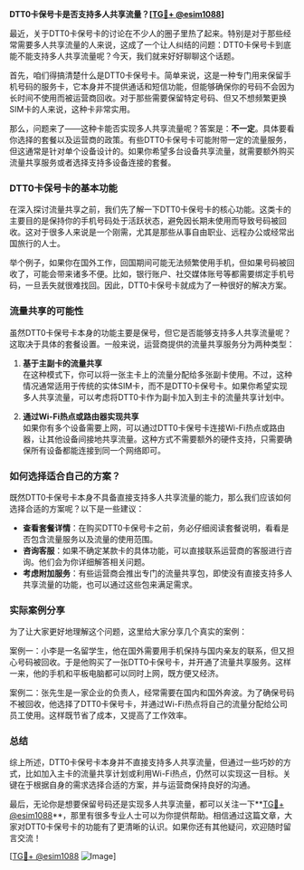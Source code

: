 **DTT0卡保号卡是否支持多人共享流量？[[TG💪+ @esim1088](https://t.me/s/esim1088)]**

最近，关于DTT0卡保号卡的讨论在不少人的圈子里热了起来。特别是对于那些经常需要多人共享流量的人来说，这成了一个让人纠结的问题：DTT0卡保号卡到底能不能支持多人共享流量呢？今天，我们就来好好聊聊这个话题。

首先，咱们得搞清楚什么是DTT0卡保号卡。简单来说，这是一种专门用来保留手机号码的服务卡，它本身并不提供通话和短信功能，但能够确保你的号码不会因为长时间不使用而被运营商回收。对于那些需要保留特定号码、但又不想频繁更换SIM卡的人来说，这种卡非常实用。

那么，问题来了——这种卡能否实现多人共享流量呢？答案是：**不一定**。具体要看你选择的套餐以及运营商的政策。有些DTT0卡保号卡可能附带一定的流量服务，但这通常是针对单个设备设计的。如果你希望多台设备共享流量，就需要额外购买流量共享服务或者选择支持多设备连接的套餐。

### DTT0卡保号卡的基本功能

在深入探讨流量共享之前，我们先了解一下DTT0卡保号卡的核心功能。这类卡的主要目的是保持你的手机号码处于活跃状态，避免因长期未使用而导致号码被回收。这对于很多人来说是一个刚需，尤其是那些从事自由职业、远程办公或经常出国旅行的人士。

举个例子，如果你在国外工作，回国期间可能无法频繁使用手机，但如果号码被回收了，可能会带来诸多不便。比如，银行账户、社交媒体账号等都需要绑定手机号码，一旦丢失就很难找回。因此，DTT0卡保号卡就成为了一种很好的解决方案。

### 流量共享的可能性

虽然DTT0卡保号卡本身的功能主要是保号，但它是否能够支持多人共享流量呢？这取决于具体的套餐设置。一般来说，运营商提供的流量共享服务分为两种类型：

1. **基于主副卡的流量共享**  
   在这种模式下，你可以将一张主卡上的流量分配给多张副卡使用。不过，这种情况通常适用于传统的实体SIM卡，而不是DTT0卡保号卡。如果你希望实现多人共享流量，可以考虑将DTT0卡作为副卡加入到主卡的流量共享计划中。

2. **通过Wi-Fi热点或路由器实现共享**  
   如果你有多个设备需要上网，可以通过DTT0卡保号卡连接Wi-Fi热点或路由器，让其他设备间接地共享流量。这种方式不需要额外的硬件支持，只需要确保所有设备都能连接到同一个网络即可。

### 如何选择适合自己的方案？

既然DTT0卡保号卡本身不具备直接支持多人共享流量的能力，那么我们应该如何选择合适的方案呢？以下是一些建议：

- **查看套餐详情**：在购买DTT0卡保号卡之前，务必仔细阅读套餐说明，看看是否包含流量服务以及流量的使用范围。
- **咨询客服**：如果不确定某款卡的具体功能，可以直接联系运营商的客服进行咨询。他们会为你详细解答相关问题。
- **考虑附加服务**：有些运营商会推出专门的流量共享包，即使没有直接支持多人共享流量的功能，也可以通过这些包来满足需求。

### 实际案例分享

为了让大家更好地理解这个问题，这里给大家分享几个真实的案例：

案例一：小李是一名留学生，他在国外需要用手机保持与国内亲友的联系，但又担心号码被回收。于是他购买了一张DTT0卡保号卡，并开通了流量共享服务。这样一来，他的手机和平板电脑都可以同时上网，既方便又经济。

案例二：张先生是一家企业的负责人，经常需要在国内和国外奔波。为了确保号码不被回收，他选择了DTT0卡保号卡，并通过Wi-Fi热点将自己的流量分配给公司员工使用。这样既节省了成本，又提高了工作效率。

### 总结

综上所述，DTT0卡保号卡本身并不直接支持多人共享流量，但通过一些巧妙的方式，比如加入主卡的流量共享计划或利用Wi-Fi热点，仍然可以实现这一目标。关键在于根据自身的需求选择合适的方案，并与运营商保持良好的沟通。

最后，无论你是想要保留号码还是实现多人共享流量，都可以关注一下**[TG💪+ @esim1088](https://t.me/s/esim1088)**，那里有很多专业人士可以为你提供帮助。相信通过这篇文章，大家对DTT0卡保号卡的功能有了更清晰的认识。如果你还有其他疑问，欢迎随时留言交流！

[[TG💪+ @esim1088](https://t.me/s/esim1088) ![Image](https://i.postimg.cc/4NQfJmqS/Snipaste-2025-05-13-00-14-12.png)]